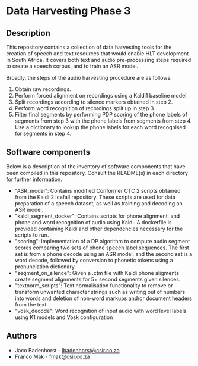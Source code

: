 # Data Harvesting Phase 3

## Description
This repository contains a collection of data harvesting tools for the creation of speech and text resources that would enable HLT development in South Africa. It covers both text and audio pre-processing steps required to create a speech corpus, and to train an ASR model. 

Broadly, the steps of the audio harvesting procedure are as follows:

1. Obtain raw recordings.
2. Perform forced alignment on recordings using a Kaldi1 baseline model.
3. Split recordings according to silence markers obtained in step 2.
4. Perform word recognition of recordings split up in step 3.
5. Filter final segments by performing PDP scoring of the phone labels of segments from step 3 with the phone labels from segments from step 4. Use a dictionary to lookup the phone labels for each word recognised for segments in step 4.

## Software components
Below is a description of the inventory of software components that have been compiled in this repository. Consult the README(s) in each directory for further information.

* "ASR_model": Contains modified Conformer CTC 2 scripts obtained from the Kaldi 2 Icefall repository. These scripts are used for data preparation of a speech dataset, as well as training and decoding an ASR model.
* "kaldi_segment_docker": Contains scripts for phone alignment, and phone and word recognition of audio using Kaldi. A dockerfile is provided containing Kaldi and other dependencies necessary for the scripts to run. 
* "scoring": Implementation of a DP algorithm to compute audio segment scores comparing two sets of phone speech label sequences. The first set is from a phone decode using an ASR model, and the second set is a word decode, followed by conversion to phonetic tokens using a pronunciation dictionary.
* "segment_on_silence": Given a .ctm file with Kaldi phone aligments create segment alignments for 5+ second segments given silences.
* "textnorm_scripts": Text normalisation functionality to remove or transform unwanted character strings such as writing out of numbers into words and deletion of non-word markups and/or document headers from the text. 
* "vosk_decode": Word recognition of input audio with word level labels using K1 models and Vosk configuration

## Authors

* Jaco Badenhorst - jbadenhorst@csir.co.za
* Franco Mak - fmak@csir.co.za
